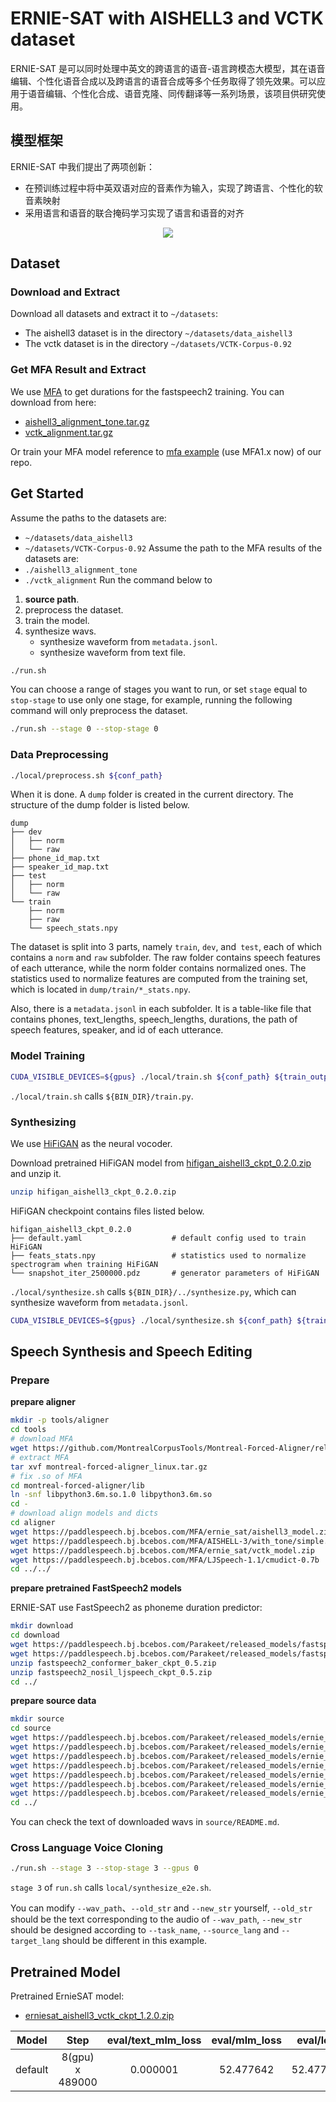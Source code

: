 # ERNIE-SAT with AISHELL3 and VCTK dataset

ERNIE-SAT 是可以同时处理中英文的跨语言的语音-语言跨模态大模型，其在语音编辑、个性化语音合成以及跨语言的语音合成等多个任务取得了领先效果。可以应用于语音编辑、个性化合成、语音克隆、同传翻译等一系列场景，该项目供研究使用。

## 模型框架
ERNIE-SAT 中我们提出了两项创新：
- 在预训练过程中将中英双语对应的音素作为输入，实现了跨语言、个性化的软音素映射
- 采用语言和语音的联合掩码学习实现了语言和语音的对齐

<p align="center">
    <img src="https://user-images.githubusercontent.com/24568452/186110814-1b9c6618-a0ab-4c0c-bb3d-3d860b0e8cc2.png" />
</p>

## Dataset
### Download and Extract
Download all datasets and extract it to `~/datasets`:
- The aishell3 dataset is in the directory `~/datasets/data_aishell3`
- The vctk dataset is in the directory `~/datasets/VCTK-Corpus-0.92`
 
### Get MFA Result and Extract
We use [MFA](https://github.com/MontrealCorpusTools/Montreal-Forced-Aligner) to get durations for the fastspeech2 training.
You can download from here:
- [aishell3_alignment_tone.tar.gz](https://paddlespeech.bj.bcebos.com/MFA/AISHELL-3/with_tone/aishell3_alignment_tone.tar.gz) 
- [vctk_alignment.tar.gz](https://paddlespeech.bj.bcebos.com/MFA/VCTK-Corpus-0.92/vctk_alignment.tar.gz)

Or train your MFA model reference to [mfa example](https://github.com/PaddlePaddle/PaddleSpeech/tree/develop/examples/other/mfa) (use MFA1.x now) of our repo.

## Get Started
Assume the paths to the datasets are:
- `~/datasets/data_aishell3` 
- `~/datasets/VCTK-Corpus-0.92`
Assume the path to the MFA results of the datasets are:
- `./aishell3_alignment_tone`
- `./vctk_alignment`
Run the command below to
1. **source path**.
2. preprocess the dataset.
3. train the model.
4. synthesize wavs.
    - synthesize waveform from `metadata.jsonl`.
    - synthesize waveform from text file.

```bash
./run.sh
```
You can choose a range of stages you want to run, or set `stage` equal to `stop-stage` to use only one stage, for example, running the following command will only preprocess the dataset.
```bash
./run.sh --stage 0 --stop-stage 0
```
### Data Preprocessing
```bash
./local/preprocess.sh ${conf_path}
```
When it is done. A `dump` folder is created in the current directory. The structure of the dump folder is listed below.

```text
dump
├── dev
│   ├── norm
│   └── raw
├── phone_id_map.txt
├── speaker_id_map.txt
├── test
│   ├── norm
│   └── raw
└── train
    ├── norm
    ├── raw
    └── speech_stats.npy
```
The dataset is split into 3 parts, namely `train`, `dev`, and` test`, each of which contains a `norm` and `raw` subfolder. The raw folder contains speech features of each utterance, while the norm folder contains normalized ones. The statistics used to normalize features are computed from the training set, which is located in `dump/train/*_stats.npy`.

Also, there is a `metadata.jsonl` in each subfolder. It is a table-like file that contains phones, text_lengths, speech_lengths, durations, the path of speech features, speaker, and id of each utterance.

### Model Training
```bash
CUDA_VISIBLE_DEVICES=${gpus} ./local/train.sh ${conf_path} ${train_output_path}
```
`./local/train.sh` calls `${BIN_DIR}/train.py`.

### Synthesizing
We use [HiFiGAN](https://github.com/PaddlePaddle/PaddleSpeech/tree/develop/examples/aishell3/voc5) as the neural vocoder.

Download pretrained HiFiGAN model from [hifigan_aishell3_ckpt_0.2.0.zip](https://paddlespeech.bj.bcebos.com/Parakeet/released_models/hifigan/hifigan_aishell3_ckpt_0.2.0.zip) and unzip it.
```bash
unzip hifigan_aishell3_ckpt_0.2.0.zip
```
HiFiGAN checkpoint contains files listed below.
```text
hifigan_aishell3_ckpt_0.2.0
├── default.yaml                    # default config used to train HiFiGAN
├── feats_stats.npy                 # statistics used to normalize spectrogram when training HiFiGAN
└── snapshot_iter_2500000.pdz       # generator parameters of HiFiGAN
```
`./local/synthesize.sh` calls `${BIN_DIR}/../synthesize.py`, which can synthesize waveform from `metadata.jsonl`.
```bash
CUDA_VISIBLE_DEVICES=${gpus} ./local/synthesize.sh ${conf_path} ${train_output_path} ${ckpt_name}
```
##  Speech Synthesis and Speech Editing
### Prepare

**prepare aligner**
```bash
mkdir -p tools/aligner
cd tools
# download MFA
wget https://github.com/MontrealCorpusTools/Montreal-Forced-Aligner/releases/download/v1.0.1/montreal-forced-aligner_linux.tar.gz
# extract MFA
tar xvf montreal-forced-aligner_linux.tar.gz
# fix .so of MFA
cd montreal-forced-aligner/lib
ln -snf libpython3.6m.so.1.0 libpython3.6m.so
cd -
# download align models and dicts
cd aligner
wget https://paddlespeech.bj.bcebos.com/MFA/ernie_sat/aishell3_model.zip
wget https://paddlespeech.bj.bcebos.com/MFA/AISHELL-3/with_tone/simple.lexicon
wget https://paddlespeech.bj.bcebos.com/MFA/ernie_sat/vctk_model.zip
wget https://paddlespeech.bj.bcebos.com/MFA/LJSpeech-1.1/cmudict-0.7b
cd ../../
```
**prepare pretrained FastSpeech2 models**

ERNIE-SAT use FastSpeech2 as phoneme duration predictor:
```bash
mkdir download
cd download
wget https://paddlespeech.bj.bcebos.com/Parakeet/released_models/fastspeech2/fastspeech2_conformer_baker_ckpt_0.5.zip
wget https://paddlespeech.bj.bcebos.com/Parakeet/released_models/fastspeech2/fastspeech2_nosil_ljspeech_ckpt_0.5.zip
unzip fastspeech2_conformer_baker_ckpt_0.5.zip
unzip fastspeech2_nosil_ljspeech_ckpt_0.5.zip
cd ../
```
**prepare source data**
```bash
mkdir source
cd source
wget https://paddlespeech.bj.bcebos.com/Parakeet/released_models/ernie_sat/source/SSB03540307.wav
wget https://paddlespeech.bj.bcebos.com/Parakeet/released_models/ernie_sat/source/SSB03540428.wav
wget https://paddlespeech.bj.bcebos.com/Parakeet/released_models/ernie_sat/source/LJ050-0278.wav
wget https://paddlespeech.bj.bcebos.com/Parakeet/released_models/ernie_sat/source/p243_313.wav
wget https://paddlespeech.bj.bcebos.com/Parakeet/released_models/ernie_sat/source/p299_096.wav
wget https://paddlespeech.bj.bcebos.com/Parakeet/released_models/ernie_sat/source/this_was_not_the_show_for_me.wav
wget https://paddlespeech.bj.bcebos.com/Parakeet/released_models/ernie_sat/source/README.md
cd ../
```
You can check the text of downloaded wavs in `source/README.md`.
### Cross Language Voice Cloning
```bash
./run.sh --stage 3 --stop-stage 3 --gpus 0
```
`stage 3` of `run.sh` calls `local/synthesize_e2e.sh`.

You can modify  `--wav_path`、`--old_str` and `--new_str` yourself, `--old_str` should be the text corresponding to the audio of  `--wav_path`, `--new_str` should be designed according to `--task_name`, `--source_lang` and `--target_lang` should be different in this example.
## Pretrained Model
Pretrained ErnieSAT model:
- [erniesat_aishell3_vctk_ckpt_1.2.0.zip](https://paddlespeech.bj.bcebos.com/Parakeet/released_models/ernie_sat/erniesat_aishell3_vctk_ckpt_1.2.0.zip)

Model | Step | eval/text_mlm_loss | eval/mlm_loss | eval/loss
:-------------:| :------------:| :-----: | :-----:| :-----:
default| 8(gpu) x 489000|0.000001|52.477642 |52.477642
